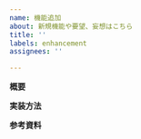 ```yaml
---
name: 機能追加
about: 新規機能や要望、妄想はこちら
title: ''
labels: enhancement
assignees: ''

---
```


**概要**


**実装方法**

**参考資料**


